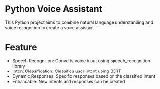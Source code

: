 # Python Voice Assistant
This Python project aims to combine natural language understanding and voice recognition to create a voice assistant

# Feature
- Speech Recognition: Converts voice input using speech_recognition library
- Intent Classification: Classifies user intent using BERT
- Dynamic Responses: Specific responses based on the classified intent
- Enhancable: New intents and responses can be created